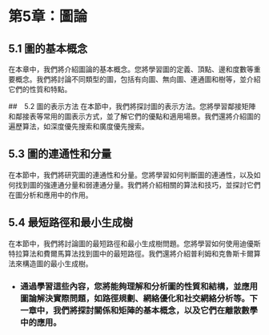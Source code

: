 第5章：圖論
=========
## 5.1 圖的基本概念
在本章中，我們將介紹圖論的基本概念。您將學習圖的定義、頂點、邊和度數等重要概念。我們將討論不同類型的圖，包括有向圖、無向圖、連通圖和樹等，並介紹它們的性質和特點。

##　5.2 圖的表示方法
在本節中，我們將探討圖的表示方法。您將學習鄰接矩陣和鄰接表等常用的圖表示方式，並了解它們的優點和適用場景。我們還將介紹圖的遍歷算法，如深度優先搜索和廣度優先搜索。

## 5.3 圖的連通性和分量
在本節中，我們將研究圖的連通性和分量。您將學習如何判斷圖的連通性，以及如何找到圖的強連通分量和弱連通分量。我們將介紹相關的算法和技巧，並探討它們在圖分析和應用中的作用。

## 5.4 最短路徑和最小生成樹
在本節中，我們將討論圖的最短路徑和最小生成樹問題。您將學習如何使用迪優斯特拉算法和費爾馬算法找到圖中的最短路徑。我們還將介紹普利姆和克魯斯卡爾算法來構造圖的最小生成樹。

* ### 通過學習這些內容，您將能夠理解和分析圖的性質和結構，並應用圖論解決實際問題，如路徑規劃、網絡優化和社交網絡分析等。下一章中，我們將探討關係和矩陣的基本概念，以及它們在離散數學中的應用。
